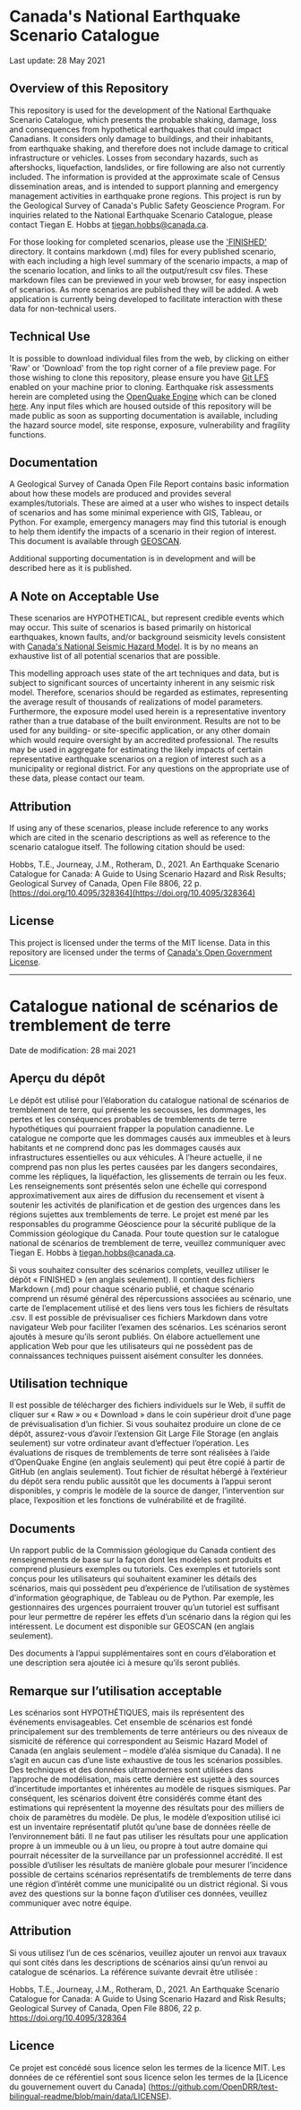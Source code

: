# Canada's National Earthquake Scenario Catalogue

Last update: 28 May 2021

## Overview of this Repository

This repository is used for the development of the National Earthquake Scenario Catalogue, which presents the probable shaking, damage, loss and consequences from hypothetical earthquakes that could impact Canadians. It considers only damage to buildings, and their inhabitants, from earthquake shaking, and therefore does not include damage to critical infrastructure or vehicles. Losses from secondary hazards, such as aftershocks, liquefaction, landslides, or fire following are also not currently included. The information is provided at the approximate scale of Census dissemination areas, and is intended to support planning and emergency management activities in earthquake prone regions. This project is run by the Geological Survey of Canada's Public Safety Geoscience Program. For inquiries related to the National Earthquake Scenario Catalogue, please contact Tiegan E. Hobbs at tiegan.hobbs@canada.ca. 

For those looking for completed scenarios, please use the ['FINISHED'](./FINISHED/) directory. It contains markdown (.md) files for every published scenario, with each including a high level summary of the scenario impacts, a map of the scenario location, and links to all the output/result csv files. These markdown files can be previewed in your web browser, for easy inspection of scenarios. As more scenarios are published they will be added. A web application is currently being developed to facilitate interaction with these data for non-technical users.

## Technical Use

It is possible to download individual files from the web, by clicking on either 'Raw' or 'Download' from the top right corner of a file preview page. For those wishing to clone this repository, please ensure you have [Git LFS](https://git-lfs.github.com/) enabled on your machine prior to cloning. Earthquake risk assessments herein are completed using the [OpenQuake Engine](https://www.globalquakemodel.org/openquake) which can be cloned [here](https://github.com/gem/oq-engine). Any input files which are housed outside of this repository will be made public as soon as supporting documentation is available, including the hazard source model, site response, exposure, vulnerability and fragility functions. 

## Documentation

A Geological Survey of Canada Open File Report contains basic information about how these models are produced and provides several examples/tutorials. These are aimed at a user who wishes to inspect details of scenarios and has some minimal experience with GIS, Tableau, or Python. For example, emergency managers may find this tutorial is enough to help them identify the impacts of a scenario in their region of interest. This document is available through [GEOSCAN](https://doi.org/10.4095/328364).

Additional supporting documentation is in development and will be described here as it is published.

## A Note on Acceptable Use

These scenarios are HYPOTHETICAL, but represent credible events which may occur. This suite of scenarios is based primarily on historical earthquakes, known faults, and/or background seismicity levels consistent with [Canada's National Seismic Hazard Model](https://doi.org/10.4095/327322). It is by no means an exhaustive list of all potential scenarios that are possible.

This modelling approach uses state of the art techniques and data, but is subject to significant sources of uncertainty inherent in any seismic risk model. Therefore, scenarios should be regarded as estimates, representing the average result of thousands of realizations of model parameters. Furthermore, the exposure model used herein is a representative inventory rather than a true database of the built environment. Results are not to be used for any building- or site-specific application, or any other domain which would require oversight by an accredited professional. The results may be used in aggregate for estimating the likely impacts of certain representative earthquake scenarios on a region of interest such as a municipality or regional district. For any questions on the appropriate use of these data, please contact our team.

## Attribution

If using any of these scenarios, please include reference to any works which are cited in the scenario descriptions as well as reference to the scenario catalogue itself. The following citation should be used:

Hobbs, T.E., Journeay, J.M., Rotheram, D., 2021. An Earthquake Scenario Catalogue for Canada: A Guide to Using Scenario Hazard and Risk Results; Geological Survey of Canada, Open File 8806, 22 p. [https://doi.org/10.4095/328364](https://doi.org/10.4095/328364)

## License

This project is licensed under the terms of the MIT license. Data in this repository are licensed under the terms of [Canada's Open Government License](https://github.com/OpenDRR/test-bilingual-readme/blob/main/data/LICENSE).

---

# Catalogue national de scénarios de tremblement de terre

Date de modification: 28 mai 2021

## Aperçu du dépôt

Le dépôt est utilisé pour l’élaboration du catalogue national de scénarios de tremblement de terre, qui présente les secousses, les dommages, les pertes et les conséquences probables de tremblements de terre hypothétiques qui pourraient frapper la population canadienne. Le catalogue ne comporte que les dommages causés aux immeubles et à leurs habitants et ne comprend donc pas les dommages causés aux infrastructures essentielles ou aux véhicules. À l’heure actuelle, il ne comprend pas non plus les pertes causées par les dangers secondaires, comme les répliques, la liquéfaction, les glissements de terrain ou les feux. Les renseignements sont présentés selon une échelle qui correspond approximativement aux aires de diffusion du recensement et visent à soutenir les activités de planification et de gestion des urgences dans les régions sujettes aux tremblements de terre. Le projet est mené par les responsables du programme Géoscience pour la sécurité publique de la Commission géologique du Canada. Pour toute question sur le catalogue national de scénarios de tremblement de terre, veuillez communiquer avec Tiegan E. Hobbs à tiegan.hobbs@canada.ca.

Si vous souhaitez consulter des scénarios complets, veuillez utiliser le dépôt « FINISHED » (en anglais seulement). Il contient des fichiers Markdown (.md) pour chaque scénario publié, et chaque scénario comprend un résumé général des répercussions associées au scénario, une carte de l’emplacement utilisé et des liens vers tous les fichiers de résultats .csv. Il est possible de prévisualiser ces fichiers Markdown dans votre navigateur Web pour faciliter l’examen des scénarios. Les scénarios seront ajoutés à mesure qu’ils seront publiés. On élabore actuellement une application Web pour que les utilisateurs qui ne possèdent pas de connaissances techniques puissent aisément consulter les données.

## Utilisation technique

Il est possible de télécharger des fichiers individuels sur le Web, il suffit de cliquer sur « Raw » ou « Download » dans le coin supérieur droit d’une page de prévisualisation d’un fichier. Si vous souhaitez produire un clone de ce dépôt, assurez-vous d’avoir l’extension Git Large File Storage (en anglais seulement) sur votre ordinateur avant d’effectuer l’opération. Les évaluations de risques de tremblements de terre sont réalisées à l’aide d’OpenQuake Engine (en anglais seulement) qui peut être copié à partir de GitHub (en anglais seulement). Tout fichier de résultat hébergé à l’extérieur du dépôt sera rendu public aussitôt que les documents à l’appui seront disponibles, y compris le modèle de la source de danger, l’intervention sur place, l’exposition et les fonctions de vulnérabilité et de fragilité.

## Documents

Un rapport public de la Commission géologique du Canada contient des renseignements de base sur la façon dont les modèles sont produits et comprend plusieurs exemples ou tutoriels. Ces exemples et tutoriels sont conçus pour les utilisateurs qui souhaitent examiner les détails des scénarios, mais qui possèdent peu d’expérience de l’utilisation de systèmes d’information géographique, de Tableau ou de Python. Par exemple, les gestionnaires des urgences pourraient trouver qu’un tutoriel est suffisant pour leur permettre de repérer les effets d’un scénario dans la région qui les intéressent. Le document est disponible sur GEOSCAN (en anglais seulement).

Des documents à l’appui supplémentaires sont en cours d’élaboration et une description sera ajoutée ici à mesure qu’ils seront publiés.

## Remarque sur l’utilisation acceptable

Les scénarios sont HYPOTHÉTIQUES, mais ils représentent des événements envisageables. Cet ensemble de scénarios est fondé principalement sur des tremblements de terre antérieurs ou des niveaux de sismicité de référence qui correspondent au Seismic Hazard Model of Canada (en anglais seulement – modèle d’aléa sismique du Canada). Il ne s’agit en aucun cas d’une liste exhaustive de tous les scénarios possibles. Des techniques et des données ultramodernes sont utilisées dans l’approche de modélisation, mais cette dernière est sujette à des sources d’incertitude importantes et inhérentes au modèle de risques sismiques. Par conséquent, les scénarios doivent être considérés comme étant des estimations qui représentent la moyenne des résultats pour des milliers de choix de paramètres du modèle. De plus, le modèle d’exposition utilisé ici est un inventaire représentatif plutôt qu’une base de données réelle de l’environnement bâti. Il ne faut pas utiliser les résultats pour une application propre à un immeuble ou à un lieu, ou propre à tout autre domaine qui pourrait nécessiter de la surveillance par un professionnel accrédité. Il est possible d’utiliser les résultats de manière globale pour mesurer l’incidence possible de certains scénarios représentatifs de tremblements de terre dans une région d’intérêt comme une municipalité ou un district régional. Si vous avez des questions sur la bonne façon d’utiliser  ces données, veuillez communiquer avec notre équipe.

## Attribution

Si vous utilisez l’un de ces scénarios, veuillez ajouter un renvoi aux travaux qui sont cités dans les descriptions de scénarios ainsi qu’un renvoi au catalogue de scénarios. La référence suivante devrait être utilisée :

Hobbs, T.E., Journeay, J.M., Rotheram, D., 2021. An Earthquake Scenario Catalogue for Canada: A Guide to Using Scenario Hazard and Risk Results; Geological Survey of Canada, Open File 8806, 22 p. https://doi.org/10.4095/328364

## Licence

Ce projet est concédé sous licence selon les termes de la licence MIT. Les données de ce référentiel sont sous licence selon les termes de la [Licence du gouvernement ouvert du Canada] (https://github.com/OpenDRR/test-bilingual-readme/blob/main/data/LICENSE).

